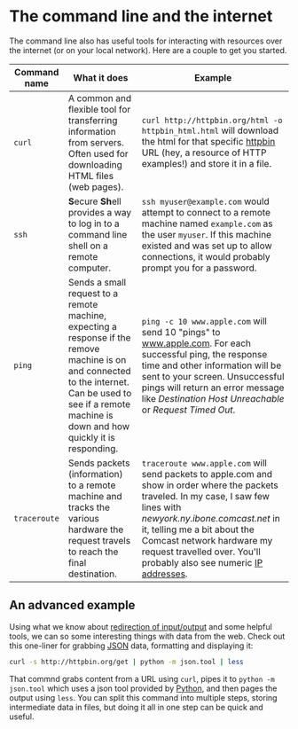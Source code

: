 # The command line and the internet

The command line also has useful tools for interacting with resources over the internet (or on your local network). Here are a couple to get you started.

| Command name | What it does | Example |
| ------------ | ------------ | ------- |
| ``curl`` | A common and flexible tool for transferring information from servers. Often used for downloading HTML files (web pages). | ``curl http://httpbin.org/html -o httpbin_html.html`` will download the html for that specific [httpbin](http://httpbin.org) URL (hey, a resource of HTTP examples!) and store it in a file. |
| ``ssh`` | **S**ecure **Sh**ell provides a way to log in to a command line shell on a remote computer. | ``ssh myuser@example.com`` would attempt to connect to a remote machine named `example.com` as the user `myuser`. If this machine existed and was set up to allow connections, it would probably prompt you for a password. |
| ``ping`` | Sends a small request to a remote machine, expecting a response if the remove machine is on and connected to the internet. Can be used to see if a remote machine is down and how quickly it is responding. | ``ping -c 10 www.apple.com``  will send 10  "pings" to www.apple.com. For each successful ping, the response time and other information will be sent to your screen. Unsuccessful pings will return an error message like *Destination Host Unreachable* or *Request Timed Out*. |
| ``traceroute`` | Sends packets (information) to a remote machine and tracks the various hardware the request travels to reach the final destination. | ``traceroute www.apple.com`` will send packets to apple.com and show in order where the packets traveled. In my case, I saw few lines with *newyork.ny.ibone.comcast.net* in it, telling me a bit about the Comcast network hardware my request travelled over. You'll probably also see numeric [IP addresses](https://en.wikipedia.org/wiki/IP_address). |

## An advanced example

Using what we know about [redirection of input/output](05-input-output.md) and some helpful tools, we can so some interesting things with data from the web. Check out this one-liner for grabbing [JSON](https://en.wikipedia.org/wiki/JSON) data, formatting and displaying it:

```bash
curl -s http://httpbin.org/get | python -m json.tool | less
```

That commnd grabs content from a URL using `curl`, pipes it to `python -m json.tool` which uses a json tool provided by [Python](https://www.python.org), and then pages the output using `less`. You can split this command into multiple steps, storing intermediate data in files, but doing it all in one step can be quick and useful.
